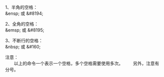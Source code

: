 1、半角的空格：<br/>
\&ensp; 或 \&#8194;

2、全角的空格：<br/>
\&emsp; 或 \&#8195;

3、不断行的空格：<br/>
\&nbsp; 或 \&#160;

注意：<br/>
&emsp;&emsp;以上的命令一个表示一个空格，多个空格需要使用多次。
&emsp;&emsp;另外，注意有分号。
